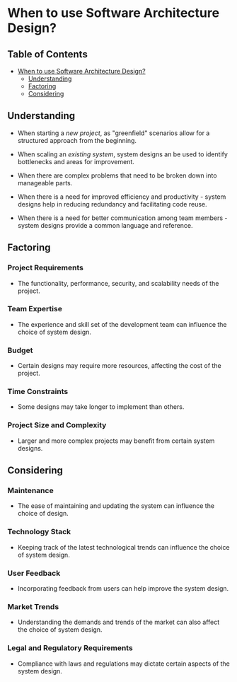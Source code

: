 # When to use Software Architecture Design?

## Table of Contents

- [When to use Software Architecture Design?](#when-to-use-software-architecture-design)
  - [Understanding](#understanding)
  - [Factoring](#factoring)
  - [Considering](#considering)

## Understanding

- When starting a *new project*, as "greenfield" scenarios allow for a structured approach from the beginning.

- When scaling an *existing system*, system designs an be used to identify bottlenecks and areas for improvement.

- When there are complex problems that need to be broken down into manageable parts.

- When there is a need for improved efficiency and productivity - system designs help in reducing redundancy and facilitating code reuse.

- When there is a need for better communication among team members - system designs provide a common language and reference.

## Factoring

### Project Requirements

- The functionality, performance, security, and scalability needs of the project.

### Team Expertise

- The experience and skill set of the development team can influence the choice of system design.

### Budget

- Certain designs may require more resources, affecting the cost of the project.

### Time Constraints

- Some designs may take longer to implement than others.

### Project Size and Complexity

- Larger and more complex projects may benefit from certain system designs.

## Considering

### Maintenance

- The ease of maintaining and updating the system can influence the choice of design.

### Technology Stack

- Keeping track of the latest technological trends can influence the choice of system design.

### User Feedback

- Incorporating feedback from users can help improve the system design.

### Market Trends

- Understanding the demands and trends of the market can also affect the choice of system design.

### Legal and Regulatory Requirements

- Compliance with laws and regulations may dictate certain aspects of the system design.
